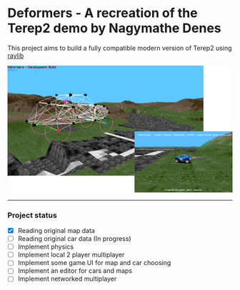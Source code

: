 # Deformers - A recreation of the Terep2 demo by Nagymathe Denes

This project aims to build a fully compatible modern version of Terep2 using [raylib](https://www.raylib.com)

![Deformers screenshot](https://github.com/Zi9/Deformers/blob/master/media/image.png?raw=true)

___

### Project status
- [x] Reading original map data
- [ ] Reading original car data (In progress)
- [ ] Implement physics
- [ ] Implement local 2 player multiplayer
- [ ] Implement some game UI for map and car choosing
- [ ] Implement an editor for cars and maps
- [ ] Implement networked multiplayer
